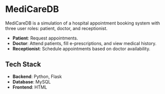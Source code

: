 
# MediCareDB

MediCareDB is a simulation of a hospital appointment booking system with three user roles: patient, doctor, and receptionist.

- **Patient**: Request appointments.
- **Doctor**: Attend patients, fill e-prescriptions, and view medical history.
- **Receptionist**: Schedule appointments based on doctor availability.

## Tech Stack

- **Backend**: Python, Flask
- **Database**: MySQL
- **Frontend**: HTML

